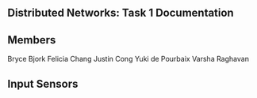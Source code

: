 ## Distributed Networks: Task 1 Documentation

## Members

Bryce Bjork
Felicia Chang
Justin Cong
Yuki de Pourbaix
Varsha Raghavan

## Input Sensors



